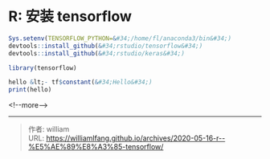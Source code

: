# R: 安装 tensorflow


```R
Sys.setenv(TENSORFLOW_PYTHON=&#34;/home/fl/anaconda3/bin&#34;)
devtools::install_github(&#34;rstudio/tensorflow&#34;)
devtools::install_github(&#34;rstudio/keras&#34;)

library(tensorflow)

hello &lt;- tf$constant(&#34;Hello&#34;)
print(hello)
```

&lt;!--more--&gt;


---

> 作者: william  
> URL: https://williamlfang.github.io/archives/2020-05-16-r--%E5%AE%89%E8%A3%85-tensorflow/  


